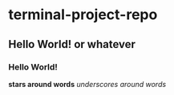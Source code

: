 # terminal-project-repo
## Hello World! or whatever
### Hello World! 
**stars around words**
_underscores around words_
